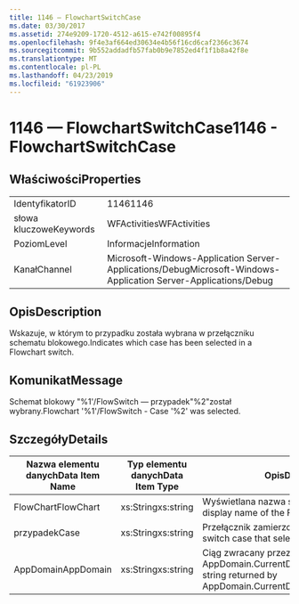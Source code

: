 ```yaml
---
title: 1146 — FlowchartSwitchCase
ms.date: 03/30/2017
ms.assetid: 274e9209-1720-4512-a615-e742f00895f4
ms.openlocfilehash: 9f4e3af664ed30634e4b56f16cd6caf2366c3674
ms.sourcegitcommit: 9b552addadfb57fab0b9e7852ed4f1f1b8a42f8e
ms.translationtype: MT
ms.contentlocale: pl-PL
ms.lasthandoff: 04/23/2019
ms.locfileid: "61923906"
---
```

# <a name="1146---flowchartswitchcase"></a><span data-ttu-id="375c7-102">1146 — FlowchartSwitchCase</span><span class="sxs-lookup"><span data-stu-id="375c7-102">1146 - FlowchartSwitchCase</span></span>
## <a name="properties"></a><span data-ttu-id="375c7-103">Właściwości</span><span class="sxs-lookup"><span data-stu-id="375c7-103">Properties</span></span>  
  
|||  
|-|-|  
|<span data-ttu-id="375c7-104">Identyfikator</span><span class="sxs-lookup"><span data-stu-id="375c7-104">ID</span></span>|<span data-ttu-id="375c7-105">1146</span><span class="sxs-lookup"><span data-stu-id="375c7-105">1146</span></span>|  
|<span data-ttu-id="375c7-106">słowa kluczowe</span><span class="sxs-lookup"><span data-stu-id="375c7-106">Keywords</span></span>|<span data-ttu-id="375c7-107">WFActivities</span><span class="sxs-lookup"><span data-stu-id="375c7-107">WFActivities</span></span>|  
|<span data-ttu-id="375c7-108">Poziom</span><span class="sxs-lookup"><span data-stu-id="375c7-108">Level</span></span>|<span data-ttu-id="375c7-109">Informacje</span><span class="sxs-lookup"><span data-stu-id="375c7-109">Information</span></span>|  
|<span data-ttu-id="375c7-110">Kanał</span><span class="sxs-lookup"><span data-stu-id="375c7-110">Channel</span></span>|<span data-ttu-id="375c7-111">Microsoft-Windows-Application Server-Applications/Debug</span><span class="sxs-lookup"><span data-stu-id="375c7-111">Microsoft-Windows-Application Server-Applications/Debug</span></span>|  
  
## <a name="description"></a><span data-ttu-id="375c7-112">Opis</span><span class="sxs-lookup"><span data-stu-id="375c7-112">Description</span></span>  
 <span data-ttu-id="375c7-113">Wskazuje, w którym to przypadku została wybrana w przełączniku schematu blokowego.</span><span class="sxs-lookup"><span data-stu-id="375c7-113">Indicates which case has been selected in a Flowchart switch.</span></span>  
  
## <a name="message"></a><span data-ttu-id="375c7-114">Komunikat</span><span class="sxs-lookup"><span data-stu-id="375c7-114">Message</span></span>  
 <span data-ttu-id="375c7-115">Schemat blokowy "%1'/FlowSwitch — przypadek"%2"został wybrany.</span><span class="sxs-lookup"><span data-stu-id="375c7-115">Flowchart '%1'/FlowSwitch - Case '%2' was selected.</span></span>  
  
## <a name="details"></a><span data-ttu-id="375c7-116">Szczegóły</span><span class="sxs-lookup"><span data-stu-id="375c7-116">Details</span></span>  
  
|<span data-ttu-id="375c7-117">Nazwa elementu danych</span><span class="sxs-lookup"><span data-stu-id="375c7-117">Data Item Name</span></span>|<span data-ttu-id="375c7-118">Typ elementu danych</span><span class="sxs-lookup"><span data-stu-id="375c7-118">Data Item Type</span></span>|<span data-ttu-id="375c7-119">Opis</span><span class="sxs-lookup"><span data-stu-id="375c7-119">Description</span></span>|  
|--------------------|--------------------|-----------------|  
|<span data-ttu-id="375c7-120">FlowChart</span><span class="sxs-lookup"><span data-stu-id="375c7-120">FlowChart</span></span>|<span data-ttu-id="375c7-121">xs:String</span><span class="sxs-lookup"><span data-stu-id="375c7-121">xs:string</span></span>|<span data-ttu-id="375c7-122">Wyświetlana nazwa schematu blokowego.</span><span class="sxs-lookup"><span data-stu-id="375c7-122">The display name of the FlowChart.</span></span>|  
|<span data-ttu-id="375c7-123">przypadek</span><span class="sxs-lookup"><span data-stu-id="375c7-123">Case</span></span>|<span data-ttu-id="375c7-124">xs:String</span><span class="sxs-lookup"><span data-stu-id="375c7-124">xs:string</span></span>|<span data-ttu-id="375c7-125">Przełącznik zamierzone, Zapisz wybrany.</span><span class="sxs-lookup"><span data-stu-id="375c7-125">The switch case that selected.</span></span>|  
|<span data-ttu-id="375c7-126">AppDomain</span><span class="sxs-lookup"><span data-stu-id="375c7-126">AppDomain</span></span>|<span data-ttu-id="375c7-127">xs:String</span><span class="sxs-lookup"><span data-stu-id="375c7-127">xs:string</span></span>|<span data-ttu-id="375c7-128">Ciąg zwracany przez AppDomain.CurrentDomain.FriendlyName.</span><span class="sxs-lookup"><span data-stu-id="375c7-128">The string returned by AppDomain.CurrentDomain.FriendlyName.</span></span>|
